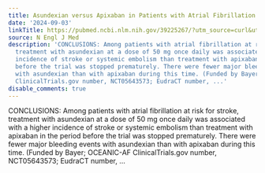 ```yaml
---
title: Asundexian versus Apixaban in Patients with Atrial Fibrillation
date: '2024-09-03'
linkTitle: https://pubmed.ncbi.nlm.nih.gov/39225267/?utm_source=curl&utm_medium=rss&utm_campaign=pubmed-2&utm_content=1LIK-026Y9bjRE4xDQ231BSa89BnY4O2Rfi-9WXQd8C31C6cqE&fc=20211015124055&ff=20240903182027&v=2.18.0.post9+e462414
source: N Engl J Med
description: 'CONCLUSIONS: Among patients with atrial fibrillation at risk for stroke,
  treatment with asundexian at a dose of 50 mg once daily was associated with a higher
  incidence of stroke or systemic embolism than treatment with apixaban in the period
  before the trial was stopped prematurely. There were fewer major bleeding events
  with asundexian than with apixaban during this time. (Funded by Bayer; OCEANIC-AF
  ClinicalTrials.gov number, NCT05643573; EudraCT number, ...'
disable_comments: true
---
```

CONCLUSIONS: Among patients with atrial fibrillation at risk for stroke, treatment with asundexian at a dose of 50 mg once daily was associated with a higher incidence of stroke or systemic embolism than treatment with apixaban in the period before the trial was stopped prematurely. There were fewer major bleeding events with asundexian than with apixaban during this time. (Funded by Bayer; OCEANIC-AF ClinicalTrials.gov number, NCT05643573; EudraCT number, ...